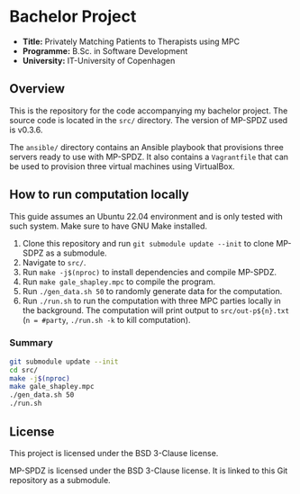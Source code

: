 # Bachelor Project

- **Title:** Privately Matching Patients to Therapists using MPC
- **Programme:** B.Sc. in Software Development
- **University:** IT-University of Copenhagen

## Overview

This is the repository for the code accompanying my bachelor project. The
source code is located in the `src/` directory. The version of MP-SPDZ used is
v0.3.6.

The `ansible/` directory contains an Ansible playbook that provisions three
servers ready to use with MP-SPDZ. It also contains a `Vagrantfile` that can be
used to provision three virtual machines using VirtualBox.

## How to run computation locally

This guide assumes an Ubuntu 22.04 environment and is only tested with such
system. Make sure to have GNU Make installed.

1. Clone this repository and run `git submodule update --init` to clone MP-SDPZ
   as a submodule.
2. Navigate to `src/`.
3. Run `make -j$(nproc)` to install dependencies and compile MP-SPDZ.
4. Run `make gale_shapley.mpc` to compile the program.
5. Run `./gen_data.sh 50` to randomly generate data for the computation.
6. Run `./run.sh` to run the computation with three MPC parties locally in the
   background. The computation will print output to `src/out-p${n}.txt` (`n =
   #party`, `./run.sh -k` to kill computation).

### Summary

```sh
git submodule update --init
cd src/
make -j$(nproc)
make gale_shapley.mpc
./gen_data.sh 50
./run.sh
```

## License

This project is licensed under the BSD 3-Clause license.

MP-SPDZ is licensed under the BSD 3-Clause license. It is linked to this Git
repository as a submodule.
